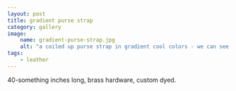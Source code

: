 ```yaml
---
layout: post
title: gradient purse strap
category: gallery
image: 
    name: gradient-purse-strap.jpg
    alt: "a coiled up purse strap in gradient cool colors - we can see green, teal, indigo, and a slightly pinkish purple. It has brass hardware and is stiched along its length with cream stitches."
tags:
    - leather
---
```


40-something inches long, brass hardware, custom dyed.